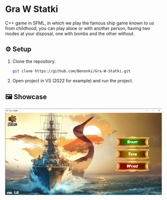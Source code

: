 # Gra W Statki

C++ game in SFML, in which we play the famous ship game known to us from childhood, you can play alone or with another person, having two modes at your disposal, one with bombs and the other without.

## ⚙️ Setup

1. Clone the repository:
    ```bash
    git clone https://github.com/Benonki/Gra-W-Statki.git
    ```
2. Open project in VS (2022 for example) and run the project.


## 🖼️ Showcase

<div align="center">
  <img src="https://github.com/Benonki/Portfolio/blob/main/StronaGlowna/sc/Statki.png" alt="Preview of My Project">
</div>

